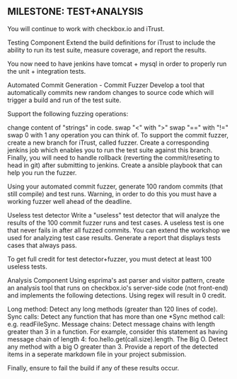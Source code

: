 MILESTONE: TEST+ANALYSIS
------------------------

You will continue to work with checkbox.io and iTrust.

Testing Component
Extend the build definitions for iTrust to include the ability to run its test suite, measure coverage, and report the results.

You now need to have jenkins have tomcat + mysql in order to properly run the unit + integration tests.

Automated Commit Generation - Commit Fuzzer
Develop a tool that automatically commits new random changes to source code which will trigger a build and run of the test suite.

Support the following fuzzing operations:

change content of "strings" in code.
swap "<" with ">"
swap "==" with "!="
swap 0 with 1
any operation you can think of.
To support the commit fuzzer, create a new branch for iTrust, called fuzzer. Create a corresponding jenkins job which enables you to run the test suite against this branch. Finally, you will need to handle rollback (reverting the commit/reseting to head in git) after submitting to jenkins. Create a ansible playbook that can help you run the fuzzer.

Using your automated commit fuzzer, generate 100 random commits (that still compile) and test runs. Warning, in order to do this you must have a working fuzzer well ahead of the deadline.

Useless test detector
Write a "useless" test detector that will analyze the results of the 100 commit fuzzer runs and test cases. A useless test is one that never fails in after all fuzzed commits. You can extend the workshop we used for analyzing test case results. Generate a report that displays tests cases that always pass.

To get full credit for test detector+fuzzer, you must detect at least 100 useless tests.

Analysis Component
Using esprima's ast parser and visitor pattern, create an analysis tool that runs on checkbox.io's server-side code (not front-end) and implements the following detections. Using regex will result in 0 credit.

Long method: Detect any long methods (greater than 120 lines of code).
Sync calls: Detect any function that has more than one *Sync method call: e.g. readFileSync.
Message chains: Detect message chains with length greater than 3 in a function. For example, consider this statement as having message chain of length 4: foo.hello.get(call.size).length.
The Big O. Detect any method with a big O greater than 3.
Provide a report of the detected items in a seperate markdown file in your project submission.

Finally, ensure to fail the build if any of these results occur.
